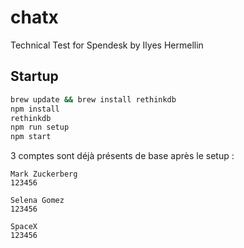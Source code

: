 # chatx
Technical Test for Spendesk by Ilyes Hermellin

## Startup

```bash
brew update && brew install rethinkdb
npm install
rethinkdb
npm run setup
npm start
```

3 comptes sont déjà présents de base après le setup :
```
Mark Zuckerberg
123456

Selena Gomez
123456

SpaceX
123456
```
